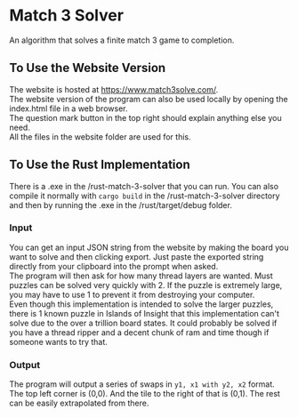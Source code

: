 # Match 3 Solver
An algorithm that solves a finite match 3 game to completion.

## To Use the Website Version

The website is hosted at https://www.match3solve.com/.  
The website version of the program can also be used locally by opening the index.html file in a web browser.  
The question mark button in the top right should explain anything else you need.  
All the files in the website folder are used for this.

## To Use the Rust Implementation
There is a .exe in the /rust-match-3-solver that you can run.
You can also compile it normally with `cargo build` in the /rust-match-3-solver directory and then by running the .exe in the /rust/target/debug folder.  

### Input
You can get an input JSON string from the website by making the board you want to solve and then clicking export. Just paste the exported string directly from your clipboard into the prompt when asked.  
The program will then ask for how many thread layers are wanted. Must puzzles can be solved very quickly with 2. If the puzzle is extremely large, you may have to use 1 to prevent it from destroying your computer.  
Even though this implementation is intended to solve the larger puzzles, there is 1 known puzzle in Islands of Insight that this implementation can't solve due to the over a trillion board states. It could probably be solved if you have a thread ripper and a decent chunk of ram and time though if someone wants to try that.

### Output
The program will output a series of swaps in `y1, x1 with y2, x2` format. The top left corner is (0,0). And the tile to the right of that is (0,1). The rest can be easily extrapolated from there.